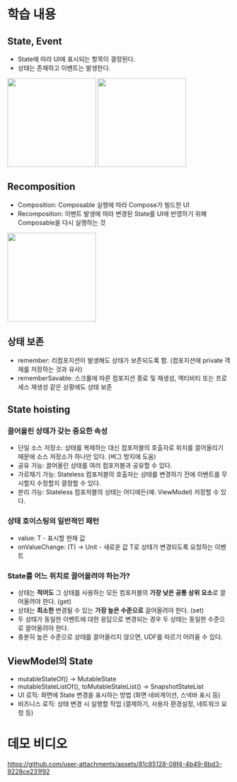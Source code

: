 # 학습 내용

## State, Event

- State에 따라 UI에 표시되는 항목이 결정된다.
- 상태는 존재하고 이벤트는 발생한다.

<img width="200" src="https://github.com/user-attachments/assets/c8693df0-5132-42dc-afd2-6008738d16af"/>
<img height="200" src="https://github.com/user-attachments/assets/405d77cf-4dbe-48aa-bc5c-6cf4f17828c0"/>

## Recomposition

- Composition: Composable 실행에 따라 Compose가 빌드한 UI
- Recomposition: 이벤트 발생에 따라 변경된 State를 UI에 반영하기 위해 Composable을 다시 실행하는 것

<img height="200" src="https://github.com/user-attachments/assets/b53dfeee-23f3-49f4-bb26-fe0415a444bd"/>

## 상태 보존

- remember: 리컴포지션이 발생해도 상태가 보존되도록 함. (컴포지션에 private 객체를 저장하는 것과 유사)
- rememberSavable: 스크롤에 따른 컴포지션 종료 및 재생성, 액티비티 또는 프로세스 재생성 같은 상황에도 상태 보존

## State hoisting

### 끌어올린 상태가 갖는 중요한 속성
* 단일 소스 저장소: 상태를 복제하는 대신 컴포저블의 호출자로 위치를 끌어올리기 때문에 소스 저장소가 하나만 있다. (버그 방지에 도움)
* 공유 가능: 끌어올린 상태를 여러 컴포저블과 공유할 수 있다.
* 가로채기 가능: Stateless 컴포저블의 호출자는 상태를 변경하기 전에 이벤트를 무시할지 수정할지 결정할 수 있다.
* 분리 가능: Stateless 컴포저블의 상태는 어디에든(예: ViewModel) 저장할 수 있다.

### 상태 호이스팅의 일반적인 패턴
* value: T - 표시할 현재 값
* onValueChange: (T) -> Unit - 새로운 값 T로 상태가 변경되도록 요청하는 이벤트

### State를 어느 위치로 끌어올려야 하는가?

* 상태는 **적어도** 그 상태를 사용하는 모든 컴포저블의 **가장 낮은 공통 상위 요소**로 끌어올려야 한다. (get)
* 상태는 **최소한** 변경될 수 있는 **가장 높은 수준으로** 끌어올려야 한다. (set)
* 두 상태가 동일한 이벤트에 대한 응답으로 변경되는 경우 두 상태는 동일한 수준으로 끌어올려야 한다.
* 충분히 높은 수준으로 상태를 끌어올리지 않으면, UDF를 따르기 어려울 수 있다.

## ViewModel의 State

* mutableStateOf() -> MutableState<T>
* mutableStateListOf(), toMutableStateList() -> SnapshotStateList<T>
* UI 로직: 화면에 State 변경을 표시하는 방법 (화면 네비게이션, 스낵바 표시 등)
* 비즈니스 로직: 상태 변경 시 실행할 작업 (결제하기, 사용자 환경설정, 네트워크 요청 등)

# 데모 비디오

https://github.com/user-attachments/assets/81c85128-08f4-4b49-8bd3-9228ce231f92

